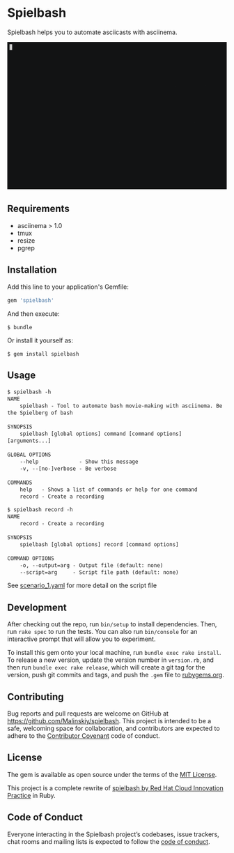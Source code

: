 # Spielbash

Spielbash helps you to automate asciicasts with asciinema.

![Sample output](sample/sample.gif?raw=true "Sample")

Requirements
------------

* asciinema > 1.0
* tmux
* resize
* pgrep

## Installation

Add this line to your application's Gemfile:

```ruby
gem 'spielbash'
```

And then execute:

    $ bundle

Or install it yourself as:

    $ gem install spielbash

## Usage

```console
$ spielbash -h
NAME
    spielbash - Tool to automate bash movie-making with asciinema. Be the Spielberg of bash

SYNOPSIS
    spielbash [global options] command [command options] [arguments...]

GLOBAL OPTIONS
    --help             - Show this message
    -v, --[no-]verbose - Be verbose

COMMANDS
    help   - Shows a list of commands or help for one command
    record - Create a recording
```

```console
$ spielbash record -h
NAME
    record - Create a recording

SYNOPSIS
    spielbash [global options] record [command options] 

COMMAND OPTIONS
    -o, --output=arg - Output file (default: none)
    --script=arg     - Script file path (default: none)

```

See [scenario_1.yaml](spec/fixtures/files/scenario_1.yaml) for more detail on the script file

## Development

After checking out the repo, run `bin/setup` to install dependencies. Then, run `rake spec` to run the tests. You can also run `bin/console` for an interactive prompt that will allow you to experiment.

To install this gem onto your local machine, run `bundle exec rake install`. To release a new version, update the version number in `version.rb`, and then run `bundle exec rake release`, which will create a git tag for the version, push git commits and tags, and push the `.gem` file to [rubygems.org](https://rubygems.org).

## Contributing

Bug reports and pull requests are welcome on GitHub at https://github.com/Malinskiy/spielbash. This project is intended to be a safe, welcoming space for collaboration, and contributors are expected to adhere to the [Contributor Covenant](http://contributor-covenant.org) code of conduct.

## License

The gem is available as open source under the terms of the [MIT License](https://opensource.org/licenses/MIT).

This project is a complete rewrite of [spielbash by Red Hat Cloud Innovation Practice](https://github.com/redhat-cip/spielbash) in Ruby.

## Code of Conduct

Everyone interacting in the Spielbash project’s codebases, issue trackers, chat rooms and mailing lists is expected to follow the [code of conduct](https://github.com/[USERNAME]/spielbash/blob/master/CODE_OF_CONDUCT.md).
